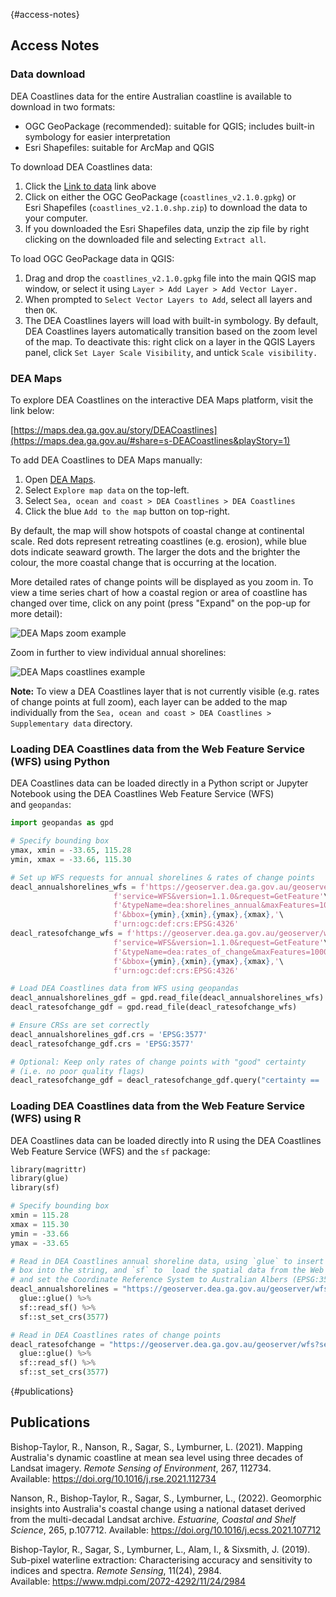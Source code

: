 {#access-notes}
## Access Notes

### Data download

DEA Coastlines data for the entire Australian coastline is available to download in two formats:

-   OGC GeoPackage (recommended): suitable for QGIS; includes built-in symbology for easier interpretation
-   Esri Shapefiles: suitable for ArcMap and QGIS

To download DEA Coastlines data:

1.  Click the [Link to data](https://data.dea.ga.gov.au/?prefix=derivative/dea_coastlines/2-1-0/) link above
2.  Click on either the OGC GeoPackage (`coastlines_v2.1.0.gpkg`) or Esri Shapefiles (`coastlines_v2.1.0.shp.zip`) to download the data to your computer.
3.  If you downloaded the Esri Shapefiles data, unzip the zip file by right clicking on the downloaded file and selecting `Extract all`.

To load OGC GeoPackage data in QGIS:

1.  Drag and drop the `coastlines_v2.1.0.gpkg` file into the main QGIS map window, or select it using `Layer > Add Layer > Add Vector Layer.`
2.  When prompted to `Select Vector Layers to Add`, select all layers and then `OK`.
3.  The DEA Coastlines layers will load with built-in symbology. By default, DEA Coastlines layers automatically transition based on the zoom level of the map. To deactivate this: right click on a layer in the QGIS Layers panel, click `Set Layer Scale Visibility`, and untick `Scale visibility.`

### DEA Maps

To explore DEA Coastlines on the interactive DEA Maps platform, visit the link below:

[https://maps.dea.ga.gov.au/story/DEACoastlines](https://maps.dea.ga.gov.au/#share=s-DEACoastlines&playStory=1)

To add DEA Coastlines to DEA Maps manually:

1.  Open [DEA Maps](https://maps.dea.ga.gov.au/).
2.  Select `Explore map data` on the top-left.
3.  Select `Sea, ocean and coast > DEA Coastlines > DEA Coastlines`
4.  Click the blue `Add to the map` button on top-right.

By default, the map will show hotspots of coastal change at continental scale. Red dots represent retreating coastlines (e.g. erosion), while blue dots indicate seaward growth. The larger the dots and the brighter the colour, the more coastal change that is occurring at the location. 

More detailed rates of change points will be displayed as you zoom in. To view a time series chart of how a coastal region or area of coastline has changed over time, click on any point (press "Expand" on the pop-up for more detail):

![DEA Maps zoom example](https://cmi.ga.gov.au/sites/default/files/inline-images/DEACoastLines_DEAMaps_1.gif)

Zoom in further to view individual annual shorelines:

![DEA Maps coastlines example](https://cmi.ga.gov.au/sites/default/files/inline-images/DEACoastLines_DEAMaps_2.gif)

**Note:** To view a DEA Coastlines layer that is not currently visible (e.g. rates of change points at full zoom), each layer can be added to the map individually from the `Sea, ocean and coast > DEA Coastlines > Supplementary data` directory.

### Loading DEA Coastlines data from the Web Feature Service (WFS) using Python

DEA Coastlines data can be loaded directly in a Python script or Jupyter Notebook using the DEA Coastlines Web Feature Service (WFS) and `geopandas`:

```python
import geopandas as gpd

# Specify bounding box
ymax, xmin = -33.65, 115.28
ymin, xmax = -33.66, 115.30

# Set up WFS requests for annual shorelines & rates of change points
deacl_annualshorelines_wfs = f'https://geoserver.dea.ga.gov.au/geoserver/wfs?'\
                       f'service=WFS&version=1.1.0&request=GetFeature'\
                       f'&typeName=dea:shorelines_annual&maxFeatures=1000'\
                       f'&bbox={ymin},{xmin},{ymax},{xmax},'\
                       f'urn:ogc:def:crs:EPSG:4326'
deacl_ratesofchange_wfs = f'https://geoserver.dea.ga.gov.au/geoserver/wfs?'\
                       f'service=WFS&version=1.1.0&request=GetFeature'\
                       f'&typeName=dea:rates_of_change&maxFeatures=1000'\
                       f'&bbox={ymin},{xmin},{ymax},{xmax},'\
                       f'urn:ogc:def:crs:EPSG:4326'

# Load DEA Coastlines data from WFS using geopandas
deacl_annualshorelines_gdf = gpd.read_file(deacl_annualshorelines_wfs)
deacl_ratesofchange_gdf = gpd.read_file(deacl_ratesofchange_wfs)

# Ensure CRSs are set correctly
deacl_annualshorelines_gdf.crs = 'EPSG:3577'
deacl_ratesofchange_gdf.crs = 'EPSG:3577'

# Optional: Keep only rates of change points with "good" certainty
# (i.e. no poor quality flags)
deacl_ratesofchange_gdf = deacl_ratesofchange_gdf.query("certainty == 'good'")
```

### Loading DEA Coastlines data from the Web Feature Service (WFS) using R

DEA Coastlines data can be loaded directly into R using the DEA Coastlines Web Feature Service (WFS) and the `sf` package:

```python
library(magrittr)
library(glue)
library(sf)

# Specify bounding box
xmin = 115.28
xmax = 115.30
ymin = -33.66
ymax = -33.65

# Read in DEA Coastlines annual shoreline data, using `glue` to insert our bounding
# box into the string, and `sf` to  load the spatial data from the Web Feature Service
# and set the Coordinate Reference System to Australian Albers (EPSG:3577)
deacl_annualshorelines = "https://geoserver.dea.ga.gov.au/geoserver/wfs?service=WFS&version=1.1.0&request=GetFeature&typeName=dea:shorelines_annual&maxFeatures=1000&bbox={ymin},{xmin},{ymax},{xmax},urn:ogc:def:crs:EPSG:4326" %>%
  glue::glue() %>%
  sf::read_sf() %>%
  sf::st_set_crs(3577)

# Read in DEA Coastlines rates of change points
deacl_ratesofchange = "https://geoserver.dea.ga.gov.au/geoserver/wfs?service=WFS&version=1.1.0&request=GetFeature&typeName=dea:rates_of_change&maxFeatures=1000&bbox={ymin},{xmin},{ymax},{xmax},urn:ogc:def:crs:EPSG:4326" %>%
  glue::glue() %>%
  sf::read_sf() %>%
  sf::st_set_crs(3577)
```

{#publications}
## Publications

Bishop-Taylor, R., Nanson, R., Sagar, S., Lymburner, L. (2021). Mapping Australia's dynamic coastline at mean sea level using three decades of Landsat imagery. *Remote Sensing of Environment*, 267, 112734. Available: <https://doi.org/10.1016/j.rse.2021.112734>

Nanson, R., Bishop-Taylor, R., Sagar, S., Lymburner, L., (2022). Geomorphic insights into Australia's coastal change using a national dataset derived from the multi-decadal Landsat archive. *Estuarine, Coastal and Shelf Science*, 265, p.107712. Available: <https://doi.org/10.1016/j.ecss.2021.107712>

Bishop-Taylor, R., Sagar, S., Lymburner, L., Alam, I., & Sixsmith, J. (2019). Sub-pixel waterline extraction: Characterising accuracy and sensitivity to indices and spectra. *Remote Sensing*, 11(24), 2984. Available: <https://www.mdpi.com/2072-4292/11/24/2984>
